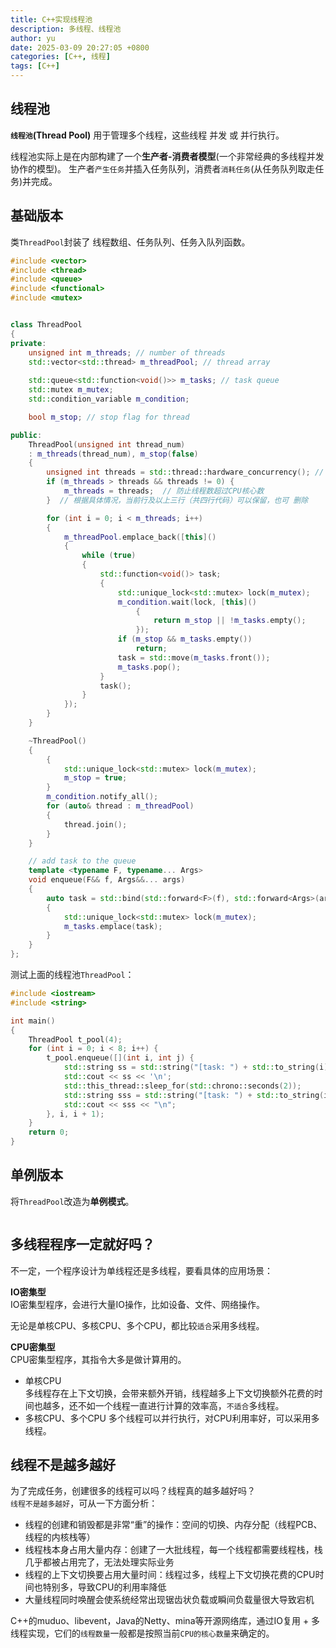 ```yaml
---
title: C++实现线程池
description: 多线程、线程池
author: yu
date: 2025-03-09 20:27:05 +0800
categories: [C++, 线程]
tags: [C++]
---
```


## 线程池

**`线程池`(Thread Pool)** 用于管理多个线程，这些线程 并发 或 并行执行。

线程池实际上是在内部构建了一个**生产者-消费者模型**(一个非常经典的多线程并发协作的模型)。
生产者`产生任务`并插入任务队列，消费者`消耗任务`(从任务队列取走任务)并完成。

## 基础版本

类`ThreadPool`封装了 线程数组、任务队列、任务入队列函数。

```cpp
#include <vector>
#include <thread>
#include <queue>
#include <functional>
#include <mutex>


class ThreadPool
{
private:
	unsigned int m_threads; // number of threads
	std::vector<std::thread> m_threadPool; // thread array
	
	std::queue<std::function<void()>> m_tasks; // task queue
	std::mutex m_mutex;
	std::condition_variable m_condition;

	bool m_stop; // stop flag for thread

public:
    ThreadPool(unsigned int thread_num)
    : m_threads(thread_num), m_stop(false)
    {
        unsigned int threads = std::thread::hardware_concurrency(); // get the number of CPU cores
        if (m_threads > threads && threads != 0) {
            m_threads = threads;  // 防止线程数超过CPU核心数
        }  // 根据具体情况，当前行及以上三行（共四行代码）可以保留，也可 删除

        for (int i = 0; i < m_threads; i++)
        {
            m_threadPool.emplace_back([this]()
            {
                while (true)
                {
                    std::function<void()> task;
                    {
                        std::unique_lock<std::mutex> lock(m_mutex);
                        m_condition.wait(lock, [this]()
                            {
                                return m_stop || !m_tasks.empty();
                            });
                        if (m_stop && m_tasks.empty())
                            return;
                        task = std::move(m_tasks.front());
                        m_tasks.pop();
                    }
                    task();
                }
            });
        }
    }

    ~ThreadPool()
    {
        {
            std::unique_lock<std::mutex> lock(m_mutex);
            m_stop = true;
        }
        m_condition.notify_all();
        for (auto& thread : m_threadPool)
        {
            thread.join();
        }
    }

    // add task to the queue
    template <typename F, typename... Args>
    void enqueue(F&& f, Args&&... args)
    {
        auto task = std::bind(std::forward<F>(f), std::forward<Args>(args)...);
        {
            std::unique_lock<std::mutex> lock(m_mutex);
            m_tasks.emplace(task);
        }
    }
};
```

测试上面的线程池`ThreadPool`：
```cpp
#include <iostream>
#include <string>

int main() 
{
    ThreadPool t_pool(4);
    for (int i = 0; i < 8; i++) {
        t_pool.enqueue([](int i, int j) {
            std::string ss = std::string("[task: ") + std::to_string(i) + " start...] ";
            std::cout << ss << '\n';
            std::this_thread::sleep_for(std::chrono::seconds(2));
            std::string sss = std::string("[task: ") + std::to_string(i) + " end] ";
            std::cout << sss << "\n";
        }, i, i + 1);
    }
    return 0;
}
```

## 单例版本

将`ThreadPool`改造为**单例模式**。

```cpp

```

## 多线程程序一定就好吗？

不一定，一个程序设计为单线程还是多线程，要看具体的应用场景：

**IO密集型**  
IO密集型程序，会进行大量IO操作，比如设备、文件、网络操作。

无论是单核CPU、多核CPU、多个CPU，都比较`适合`采用多线程。

**CPU密集型**  
CPU密集型程序，其指令大多是做计算用的。
- 单核CPU  
多线程存在上下文切换，会带来额外开销，线程越多上下文切换额外花费的时间也越多，还不如一个线程一直进行计算的效率高，`不适合`多线程。
- 多核CPU、多个CPU
多个线程可以并行执行，对CPU利用率好，可以采用多线程。

## 线程不是越多越好

为了完成任务，创建很多的线程可以吗？线程真的越多越好吗？  
`线程不是越多越好`，可从一下方面分析：
- 线程的创建和销毁都是非常“重”的操作：空间的切换、内存分配（线程PCB、线程的内核栈等）
- 线程栈本身占用大量内存：创建了一大批线程，每一个线程都需要线程栈，栈几乎都被占用完了，无法处理实际业务
- 线程的上下文切换要占用大量时间：线程过多，线程上下文切换花费的CPU时间也特别多，导致CPU的利用率降低
- 大量线程同时唤醒会使系统经常出现锯齿状负载或瞬间负载量很大导致宕机

C++的muduo、libevent，Java的Netty、mina等开源网络库，通过IO复用 + 多线程实现，它们的`线程数量`一般都是按照当前`CPU的核心数量`来确定的。

